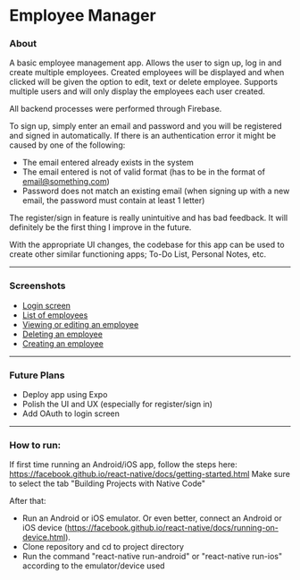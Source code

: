 # Employee Manager

### About 

A basic employee management app. Allows the user to sign up, log in and create multiple employees. Created employees will be displayed and when clicked will be given the option to edit, text or delete employee. Supports multiple users and will only display the employees each user created. 

All backend processes were performed through Firebase.

To sign up, simply enter an email and password and you will be registered and signed in automatically. If there is an authentication error it might be caused by one of the following:

- The email entered already exists in the system
- The email entered is not of valid format (has to be in the format of email@something.com)
- Password does not match an existing email (when signing up with a new email, the password must contain at least 1 letter)

The register/sign in feature is really unintuitive and has bad feedback. It will definitely be the first thing I improve in the future.

With the appropriate UI changes, the codebase for this app can be used to create other similar functioning apps; To-Do List, Personal Notes, etc. 

---
### Screenshots

- [Login screen](https://user-images.githubusercontent.com/26525967/30839765-d49e68b6-a241-11e7-8e9b-21fa46f69b76.png)
- [List of employees](https://user-images.githubusercontent.com/26525967/30839771-d4b1f5d4-a241-11e7-8c1b-a0b1ff13e8f0.png)
- [Viewing or editing an employee](https://user-images.githubusercontent.com/26525967/30839766-d4acdb6c-a241-11e7-8ba6-9f833fc47434.png)
- [Deleting an employee](https://user-images.githubusercontent.com/26525967/30839767-d4ae003c-a241-11e7-92dc-d5b0a785cfa9.png)
- [Creating an employee](https://user-images.githubusercontent.com/26525967/30839768-d4ae0f50-a241-11e7-88c8-6d210478024c.png)

---
### Future Plans

- Deploy app using Expo
- Polish the UI and UX (especially for register/sign in)
- Add OAuth to login screen

---

### How to run:

If first time running an Android/iOS app, follow the steps here: https://facebook.github.io/react-native/docs/getting-started.html Make sure to select the tab "Building Projects with Native Code"

After that: 
- Run an Android or iOS emulator. Or even better, connect an Android or iOS device 
  (https://facebook.github.io/react-native/docs/running-on-device.html).
- Clone repository and cd to project directory
- Run the command "react-native run-android" or "react-native run-ios" according to the emulator/device used
